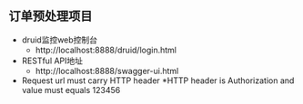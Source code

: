 ## 订单预处理项目

* druid监控web控制台
    *  http://localhost:8888/druid/login.html
* RESTful API地址
	* http://localhost:8888/swagger-ui.html
* Request url must carry HTTP header
	*HTTP header is Authorization and value must equals 123456
